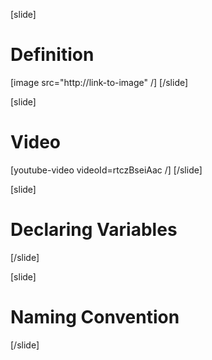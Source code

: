 [slide]
# Definition
[image src="http://link-to-image" /]
[/slide]

[slide]
# Video
[youtube-video videoId=rtczBseiAac /]
[/slide]

[slide]
# Declaring Variables
[/slide]

[slide]
# Naming Convention
[/slide]